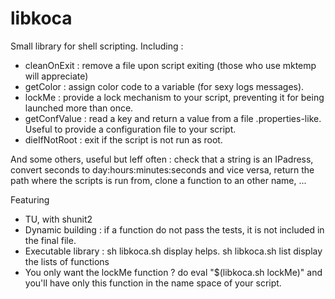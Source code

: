 libkoca
=======

Small library for shell scripting.
Including :
- cleanOnExit : remove a file upon script exiting (those who use mktemp will appreciate)
- getColor : assign color code to a variable (for sexy logs messages).
- lockMe : provide a lock mechanism to your script, preventing it for being launched more than once.
- getConfValue : read a key and return a value from a file .properties-like. Useful to provide a configuration file to your script.
- dieIfNotRoot : exit if the script is not run as root.

And some others, useful but leff often : check that a string is an IPadress, convert seconds to day:hours:minutes:seconds and vice versa, return the path where the scripts is run from, clone a function to an other name, ...

Featuring 
- TU, with shunit2
- Dynamic building : if a function do not pass the tests, it is not included in the final file.
- Executable library : sh libkoca.sh display helps. sh libkoca.sh list display the lists of functions
- You only want the lockMe function ? do eval "$(libkoca.sh lockMe)" and you'll have only this function in the name space of your script.
